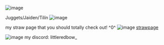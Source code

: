![image](https://blinkies.cafe/b/display/0275-spiderweb.gif)

Juggets/Jaiden/Tilín ![image](https://files.catbox.moe/lqfn5r.gif)

my straw page that you should totally check out! ^0^ ![image](https://files.catbox.moe/oxvqg2.gif) [strawpage](https://straw.page/make?id=redbow)

![image](https://files.catbox.moe/n20dqk.png) my discord: littleredbow_  
